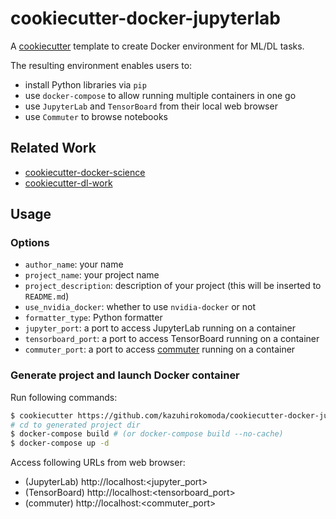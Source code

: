 # cookiecutter-docker-jupyterlab

A [cookiecutter](https://github.com/cookiecutter/cookiecutter) template to create Docker environment for ML/DL tasks.

The resulting environment enables users to:

- install Python libraries via `pip`
- use `docker-compose` to allow running multiple containers in one go
- use `JupyterLab` and `TensorBoard` from their local web browser
- use `Commuter` to browse notebooks

## Related Work

- [cookiecutter-docker-science](https://github.com/docker-science/cookiecutter-docker-science)
- [cookiecutter-dl-work](https://github.com/eqs/cookiecutter-dl-work)

## Usage

### Options

- `author_name`: your name
- `project_name`: your project name
- `project_description`: description of your project (this will be inserted to `README.md`)
- `use_nvidia_docker`: whether to use `nvidia-docker` or not
- `formatter_type`: Python formatter
- `jupyter_port`: a port to access JupyterLab running on a container
- `tensorboard_port`: a port to access TensorBoard running on a container
- `commuter_port`: a port to access [commuter](https://github.com/nteract/commuter) running on a container

### Generate project and launch Docker container

Run following commands:

```bash
$ cookiecutter https://github.com/kazuhirokomoda/cookiecutter-docker-jupyterlab
# cd to generated project dir
$ docker-compose build # (or docker-compose build --no-cache)
$ docker-compose up -d
```

Access following URLs from web browser:

- (JupyterLab) http://localhost:<jupyter_port>
- (TensorBoard) http://localhost:<tensorboard_port>
- (commuter) http://localhost:<commuter_port>
